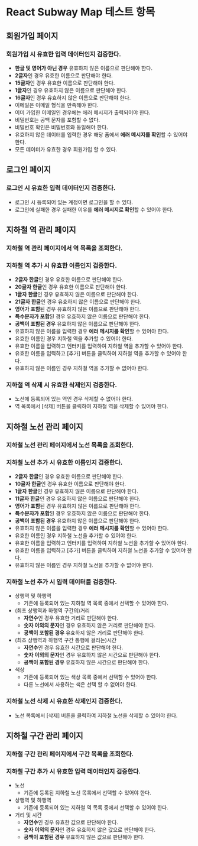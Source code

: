 # React Subway Map 테스트 항목

## 회원가입 페이지

### 회원가입 시 유효한 입력 데이터인지 검증한다.
- **한글 및 영어가 아닌 경우** 유효하지 않은 이름으로 판단해야 한다.
- **2글자**인 경우 유효한 이름으로 판단해야 한다.
- **15글자**인 경우 유효한 이름으로 판단해야 한다.
- **1글자**인 경우 유효하지 않은 이름으로 판단해야 한다.
- **16글자**인 경우 유효하지 않은 이름으로 판단해야 한다.
- 이메일은 이메일 형식을 만족해야 한다.
- 이미 가입한 이메일인 경우에는 에러 메시지가 출력되어야 한다.
- 비밀번호는 공백 문자를 포함할 수 없다.
- 비밀번호 확인은 비밀번호와 동일해야 한다.
- 유효하지 않은 데이터를 입력한 경우 해당 폼에서 **에러 메시지를 확인**할 수 있어야 한다.
- 모든 데이터가 유효한 경우 회원가입 할 수 있다.

## 로그인 페이지

### 로그인 시 유효한 입력 데이터인지 검증한다.
- 로그인 시 등록되어 있는 계정이면 로그인을 할 수 있다.
- 로그인에 실패한 경우 실패한 이유를 **에러 메시지로 확인**할 수 있어야 한다.

## 지하철 역 관리 페이지

### 지하철 역 관리 페이지에서 역 목록을 조회한다.

### 지하철 역 추가 시 유효한 이름인지 검증한다.

- **2글자 한글**인 경우 유효한 이름으로 판단해야 한다.
- **20글자 한글**인 경우 유효한 이름으로 판단해야 한다.
- **1글자 한글**인 경우 유효하지 않은 이름으로 판단해야 한다.
- **21글자 한글**인 경우 유효하지 않은 이름으로 판단해야 한다.
- **영어가 포함**된 경우 유효하지 않은 이름으로 판단해야 한다.
- **특수문자가 포함**된 경우 유효하지 않은 이름으로 판단해야 한다.
- **공백이 포함된 경우** 유효하지 않은 이름으로 판단해야 한다.
- 유효하지 않은 이름을 입력한 경우 **에러 메시지를 확인**할 수 있어야 한다.
- 유효한 이름인 경우 지하철 역을 추가할 수 있어야 한다.
- 유효한 이름을 입력하고 엔터키를 입력하여 지하철 역을 추가할 수 있어야 한다.
- 유효한 이름을 입력하고 [추가] 버튼을 클릭하여 지하철 역을 추가할 수 있어야 한다.
- 유효하지 않은 이름인 경우 지하철 역을 추가할 수 없어야 한다.

### 지하철 역 삭제 시 유효한 삭제인지 검증한다.

- 노선에 등록되어 있는 역인 경우 삭제할 수 없어야 한다.
- 역 목록에서 [삭제] 버튼을 클릭하여 지하철 역을 삭제할 수 있어야 한다.

## 지하철 노선 관리 페이지

### 지하철 노선 관리 페이지에서 노선 목록을 조회한다.

### 지하철 노선 추가 시 유효한 이름인지 검증한다.
- **2글자 한글**인 경우 유효한 이름으로 판단해야 한다.
- **10글자 한글**인 경우 유효한 이름으로 판단해야 한다.
- **1글자 한글**인 경우 유효하지 않은 이름으로 판단해야 한다.
- **11글자 한글**인 경우 유효하지 않은 이름으로 판단해야 한다.
- **영어가 포함**된 경우 유효하지 않은 이름으로 판단해야 한다.
- **특수문자가 포함**된 경우 유효하지 않은 이름으로 판단해야 한다.
- **공백이 포함된 경우** 유효하지 않은 이름으로 판단해야 한다.
- 유효하지 않은 이름을 입력한 경우 **에러 메시지를 확인**할 수 있어야 한다.
- 유효한 이름인 경우 지하철 노선을 추가할 수 있어야 한다.
- 유효한 이름을 입력하고 엔터키를 입력하여 지하철 노선을 추가할 수 있어야 한다.
- 유효한 이름을 입력하고 [추가] 버튼을 클릭하여 지하철 노선을 추가할 수 있어야 한다.
- 유효하지 않은 이름인 경우 지하철 노선을 추가할 수 없어야 한다.

### 지하철 노선 추가 시 입력 데이터를 검증한다.
- 상행역 및 하행역
  - 기존에 등록되어 있는 지하철 역 목록 중에서 선택할 수 있어야 한다.
- (최초 상행역과 하행역 구간의)거리
  - **자연수**인 경우 유효한 거리로 판단해야 한다.
  - **숫자 이외의 문자**인 경우 유효하지 않은 거리로 판단해야 한다.
  - **공백이 포함된 경우** 유효하지 않은 거리로 판단해야 한다.
- (최초 상행역과 하행역 구간 통행에 걸리는)시간 
  - **자연수**인 경우 유효한 시간으로 판단해야 한다.
  - **숫자 이외의 문자**인 경우 유효하지 않은 시간으로 판단해야 한다.
  - **공백이 포함된 경우** 유효하지 않은 시간으로 판단해야 한다.
- 색상
  - 기존에 등록되어 있는 색상 목록 중에서 선택할 수 있어야 한다.
  - 다른 노선에서 사용하는 색은 선택 할 수 없어야 한다.

### 지하철 노선 삭제 시 유효한 삭제인지 검증한다.
- 노선 목록에서 [삭제] 버튼을 클릭하여 지하철 노선을 삭제할 수 있어야 한다.

## 지하철 구간 관리 페이지

### 지하철 구간 관리 페이지에서 구간 목록을 조회한다.

### 지하철 구간 추가 시 유효한 입력 데이터인지 검증한다.
- 노선
  - 기존에 등록된 지하철 노선 목록에서 선택할 수 있어야 한다.
- 상행역 및 하행역
  - 기존에 등록되어 있는 지하철 역 목록 중에서 선택할 수 있어야 한다.
- 거리 및 시간
  - **자연수**인 경우 유효한 값으로 판단해야 한다.
  - **숫자 이외의 문자**인 경우 유효하지 않은 값으로 판단해야 한다.
  - **공백이 포함된 경우** 유효하지 않은 값으로 판단해야 한다.
